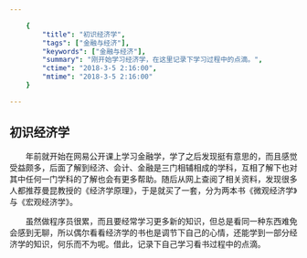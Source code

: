 ```yaml
---

    {
        "title": "初识经济学",
        "tags": ["金融与经济"],
        "keywords": ["金融与经济"],
        "summary": "刚开始学习经济学，在这里记录下学习过程中的点滴。",
        "ctime": "2018-3-5 2:16:00",
        "mtime": "2018-3-5 2:16:00"
    }

---
```


## 初识经济学

　　年前就开始在网易公开课上学习金融学，学了之后发现挺有意思的，而且感觉受益颇多，后面了解到经济、会计、金融是三门相辅相成的学科，互相了解下也对其中任何一门学科的了解也会有更多帮助。随后从网上查阅了相关资料，发现很多人都推荐曼昆教授的《经济学原理》，于是就买了一套，分为两本书《微观经济学》与《宏观经济学》。

　　虽然做程序员很累，而且要经常学习更多新的知识，但总是看同一种东西难免会感到无聊，所以偶尔看看经济学的书也是调节下自己的心情，还能学到一部分经济学的知识，何乐而不为呢。借此，记录下自己学习看书过程中的点滴。